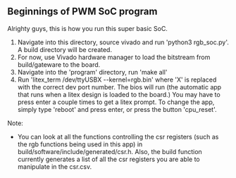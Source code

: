 ## Beginnings of PWM SoC program

Alrighty guys, this is how you run this super basic SoC.

1. Navigate into this directory, source vivado and run 'python3 rgb_soc.py'. A build directory will be created.
2. For now, use Vivado hardware manager to load the bitstream from build/gateware to the board.
3. Navigate into the 'program' directory, run 'make all'
4. Run 'litex_term /dev/ttyUSBX --kernel=rgb.bin' where 'X' is replaced with the correct dev port number. The bios will run (the automatic app that runs when a litex design is loaded to the board.) You may have to press enter a couple times to get a litex prompt. To change the app, simply type 'reboot' and press enter, or press the button 'cpu_reset'.

Note: 
* You can look at all the functions controlling the csr registers (such as the rgb functions being used in this app) in build/software/include/generated/csr.h. Also, the build function currently generates a list of all the csr registers you are able to manipulate in the csr.csv. 
